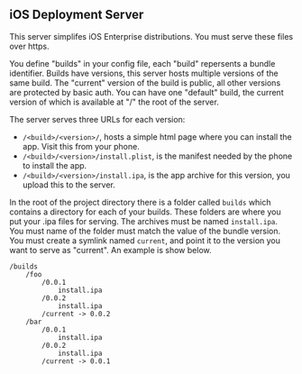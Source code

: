 ## iOS Deployment Server

This server simplifes iOS Enterprise distributions.
You must serve these files over https.

You define "builds" in your config file, each "build" repersents a bundle identifier.
Builds have versions, this server hosts multiple versions of the same build.
The "current" version of the build is public, all other versions are protected by basic auth.
You can have one "default" build, the current version of which is available at "/" the root of the server.

The server serves three URLs for each version:
- `/<build>/<version>/`, hosts a simple html page where you can install the app. Visit this from your phone.
- `/<build>/<version>/install.plist`, is the manifest needed by the phone to install the app.
- `/<build>/<version>/install.ipa`, is the app archive for this version, you upload this to the server.

In the root of the project directory there is a folder called `builds` which contains a directory for each of your builds.
These folders are where you put your .ipa files for serving. 
The archives must be named `install.ipa`. 
You must name of the folder must match the value of the bundle version.
You must create a symlink named `current`, and point it to the version you want to serve as "current".
An example is show below.

```
/builds
    /foo
        /0.0.1
            install.ipa
        /0.0.2
            install.ipa
        /current -> 0.0.2
    /bar
        /0.0.1
            install.ipa
        /0.0.2
            install.ipa
        /current -> 0.0.1
```
